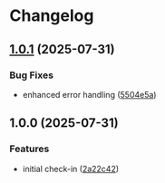 # Changelog

## [1.0.1](https://github.com/osanderson/jsonshape/compare/v1.0.0...v1.0.1) (2025-07-31)


### Bug Fixes

* enhanced error handling ([5504e5a](https://github.com/osanderson/jsonshape/commit/5504e5a9e4f298a3129751441d1f48ea4379a52a))

## 1.0.0 (2025-07-31)


### Features

* initial check-in ([2a22c42](https://github.com/osanderson/jsonshape/commit/2a22c4278ab2fa7827c9ead73a380212186915f6))
